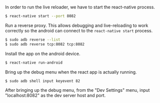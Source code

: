 

In order to run the live reloader, we have to start the react-native process.

```sh
$ react-native start --port 8082
```

Run a reverse proxy.  This allows debugging and live-reloading to work
correctly so the android can connect to the `react-native start` process.

```sh
$ sudo adb reverse --list
$ sudo adb reverse tcp:8082 tcp:8082
```

Install the app on the android device.

```sh
$ react-native run-android
```

Bring up the debug menu when the react app is actually running.
```sh
$ sudo adb shell input keyevent 82
```

After bringing up the debug menu, from the "Dev Settings" menu, input
"localhost:8082" as the dev server host and port.
